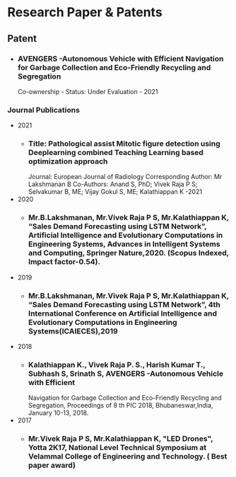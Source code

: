 # Research Paper & Patents

## Patent   

  - ### AVENGERS -Autonomous Vehicle with Efficient Navigation for Garbage Collection and Eco-Friendly Recycling and Segregation
    Co-ownership - Status: Under Evaluation - 2021

### Journal Publications 
  * 2021
    - ### Title: Pathological assist Mitotic figure detection using Deeplearning combined Teaching Learning based optimization approach
      Journal: European Journal of Radiology
      Corresponding Author: Mr Lakshmanan B
      Co-Authors: Anand S, PhD; Vivek Raja P S; Selvakumar B, ME; Vijay Gokul S, ME; Kalathiappan K -2021 
 * 2020
   - ### Mr.B.Lakshmanan, Mr.Vivek Raja P S, Mr.Kalathiappan K, “Sales Demand Forecasting using LSTM Network”, Artificial Intelligence and Evolutionary Computations in Engineering Systems, Advances in Intelligent Systems and Computing, Springer Nature,2020. (Scopus Indexed, Impact factor-0.54).
 * 2019
    - ### Mr.B.Lakshmanan, Mr.Vivek Raja P S, Mr.Kalathiappan K, “Sales Demand Forecasting using LSTM Network”, 4th International Conference on Artificial Intelligence and Evolutionary Computations in Engineering Systems(ICAIECES),2019
 * 2018 
   - ### Kalathiappan K., Vivek Raja P. S., Harish Kumar T., Subhash S, Srinath S, AVENGERS -Autonomous Vehicle with Efficient
      Navigation for Garbage Collection and Eco-Friendly Recycling and Segregation, Proceedings of 8 th PIC 2018, Bhubaneswar,India, January 10-13, 2018.
 * 2017 
    - ### Mr.Vivek Raja P S, Mr.Kalathiappan K, &quot;LED Drones&quot;, Yotta 2K17, National Level Technical Symposium at Velammal College of Engineering and Technology. ( Best paper award)
